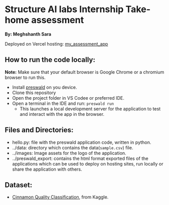 # Structure AI labs Internship Take-home assessment

**By: Meghshanth Sara**

Deployed on Vercel hosting: [my_assessment_app](https://my-assessment-app-weld.vercel.app/)

## How to run the code locally:

**Note:** Make sure that your default browser is Google Chrome or a chromium browser to run this.
- Install [preswald](https://docs.preswald.com/quickstart) on you device.
- Clone this repository
- Open the project folder in VS Codee or preferred IDE.
- Open a terminal in the IDE and run:
  ```preswald run```
  - This launches a local development server for the application to test and interact with the app in the browser.

## Files and Directories:

- hello.py: file with the preswald application code, written in python.
- ../data: directory which contains the data(```sample.csv```) file.
- ../images: Image assets for the logo of the application.
- ../preswald_export: contains the html format exported files of the applications which can be used to deploy on hosting sites, run locally or share the application with others.

## Dataset:

- [Cinnamon Quality Classification](https://www.kaggle.com/datasets/madaraweerasingha/cinnamon-quality-classification/data), from Kaggle.
